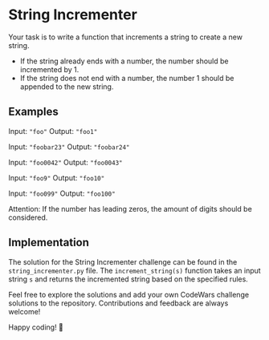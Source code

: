 # String Incrementer

Your task is to write a function that increments a string to create a new string.

- If the string already ends with a number, the number should be incremented by 1.
- If the string does not end with a number, the number 1 should be appended to the new string.

## Examples

Input: `"foo"`
Output: `"foo1"`

Input: `"foobar23"`
Output: `"foobar24"`

Input: `"foo0042"`
Output: `"foo0043"`

Input: `"foo9"`
Output: `"foo10"`

Input: `"foo099"`
Output: `"foo100"`

Attention: If the number has leading zeros, the amount of digits should be considered.

## Implementation

The solution for the String Incrementer challenge can be found in the `string_incrementer.py` file. The `increment_string(s)` function takes an input string `s` and returns the incremented string based on the specified rules.

Feel free to explore the solutions and add your own CodeWars challenge solutions to the repository. Contributions and feedback are always welcome!

Happy coding! 🚀
